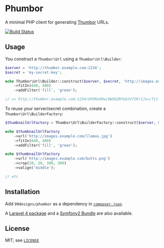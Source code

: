 # Phumbor

A minimal PHP client for generating [Thumbor][thumbor] URLs.

[![Build Status](https://travis-ci.org/99designs/phumbor.png)](https://travis-ci.org/99designs/phumbor)


## Usage

You construct a `Thumbor\Url` using a `Thumbor\Url\Builder`:

```php
$server = 'http://thumbor.example.com:1234';
$secret = 'my-secret-key';

echo Thumbor\Url\Builder::construct($server, $secret, 'http://images.example.com/llamas.jpg')
    ->fitIn(640, 480)
    ->addFilter('fill', 'green');

// => http://thumbor.example.com:1234/OFDRoURwi9WVbZNfeOJVfIKr1Js=/fit-in/640x480/filters:fill(green)/http://images/example.com/llamas.jpg
```

To reuse your server/secret combination, create a `Thumbor\Url\BuilderFactory`:

```php
$thumbnailUrlFactory = Thumbor\Url\BuilderFactory::construct($server, $secret);

echo $thumbnailUrlFactory
    ->url('http://images.example.com/llamas.jpg')
    ->fitIn(640, 480)
    ->addFilter('fill', 'green');

echo $thumbnailUrlFactory
    ->url('http://images.example.com/butts.png')
    ->crop(20, 20, 300, 300)
    ->valign('middle');

// etc
```


## Installation

Add `99designs/phumbor` as a dependency in [`composer.json`][composer].

A [Laravel 4 package][laravel-phumbor] and a [Symfony2 Bundle][symfony-bundle] are also available.


## License

MIT; see [`LICENSE`][license]


 [thumbor]: https://github.com/globocom/thumbor
 [license]: https://github.com/99designs/phumbor/blob/master/LICENSE
 [composer]: https://getcomposer.org/
 [laravel-phumbor]: https://github.com/ceejayoz/laravel-phumbor
 [symfony-bundle]: https://github.com/jbouzekri/PhumborBundle
